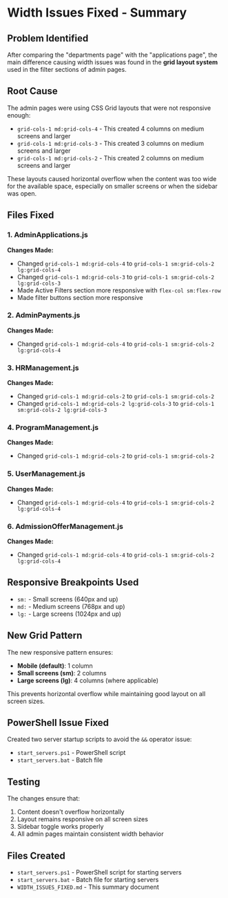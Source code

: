 # Width Issues Fixed - Summary

## Problem Identified
After comparing the "departments page" with the "applications page", the main difference causing width issues was found in the **grid layout system** used in the filter sections of admin pages.

## Root Cause
The admin pages were using CSS Grid layouts that were not responsive enough:
- `grid-cols-1 md:grid-cols-4` - This created 4 columns on medium screens and larger
- `grid-cols-1 md:grid-cols-3` - This created 3 columns on medium screens and larger
- `grid-cols-1 md:grid-cols-2` - This created 2 columns on medium screens and larger

These layouts caused horizontal overflow when the content was too wide for the available space, especially on smaller screens or when the sidebar was open.

## Files Fixed

### 1. AdminApplications.js
**Changes Made:**
- Changed `grid-cols-1 md:grid-cols-4` to `grid-cols-1 sm:grid-cols-2 lg:grid-cols-4`
- Changed `grid-cols-1 md:grid-cols-3` to `grid-cols-1 sm:grid-cols-2 lg:grid-cols-3`
- Made Active Filters section more responsive with `flex-col sm:flex-row`
- Made filter buttons section more responsive

### 2. AdminPayments.js
**Changes Made:**
- Changed `grid-cols-1 md:grid-cols-4` to `grid-cols-1 sm:grid-cols-2 lg:grid-cols-4`

### 3. HRManagement.js
**Changes Made:**
- Changed `grid-cols-1 md:grid-cols-2` to `grid-cols-1 sm:grid-cols-2`
- Changed `grid-cols-1 md:grid-cols-2 lg:grid-cols-3` to `grid-cols-1 sm:grid-cols-2 lg:grid-cols-3`

### 4. ProgramManagement.js
**Changes Made:**
- Changed `grid-cols-1 md:grid-cols-2` to `grid-cols-1 sm:grid-cols-2`

### 5. UserManagement.js
**Changes Made:**
- Changed `grid-cols-1 md:grid-cols-4` to `grid-cols-1 sm:grid-cols-2 lg:grid-cols-4`

### 6. AdmissionOfferManagement.js
**Changes Made:**
- Changed `grid-cols-1 md:grid-cols-4` to `grid-cols-1 sm:grid-cols-2 lg:grid-cols-4`

## Responsive Breakpoints Used
- `sm:` - Small screens (640px and up)
- `md:` - Medium screens (768px and up) 
- `lg:` - Large screens (1024px and up)

## New Grid Pattern
The new responsive pattern ensures:
- **Mobile (default)**: 1 column
- **Small screens (sm)**: 2 columns
- **Large screens (lg)**: 4 columns (where applicable)

This prevents horizontal overflow while maintaining good layout on all screen sizes.

## PowerShell Issue Fixed
Created two server startup scripts to avoid the `&&` operator issue:
- `start_servers.ps1` - PowerShell script
- `start_servers.bat` - Batch file

## Testing
The changes ensure that:
1. Content doesn't overflow horizontally
2. Layout remains responsive on all screen sizes
3. Sidebar toggle works properly
4. All admin pages maintain consistent width behavior

## Files Created
- `start_servers.ps1` - PowerShell script for starting servers
- `start_servers.bat` - Batch file for starting servers
- `WIDTH_ISSUES_FIXED.md` - This summary document 